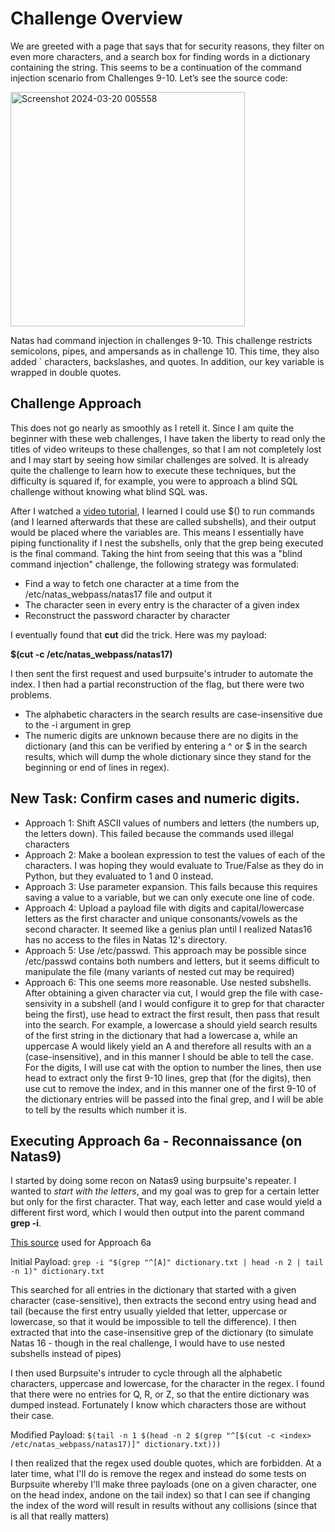# Challenge Overview

We are greeted with a page that says that for security reasons, they filter on even more characters, and a search box for finding words in a dictionary containing the string. This seems to be a continuation of the command injection scenario from Challenges 9-10. Let’s see the source code:

<img width="375" alt="Screenshot 2024-03-20 005558" src="https://github.com/Leonard514/CTF-Writeups/assets/92343899/1a00adf4-b8ba-4beb-970b-5fbda95f9d18">

Natas had command injection in challenges 9-10. This challenge restricts semicolons, pipes, and ampersands as in challenge 10. This time, they also added ` characters, backslashes, and quotes. In addition, our key variable is wrapped in double quotes.


## Challenge Approach

This does not go nearly as smoothly as I retell it. Since I am quite the beginner with these web challenges, I have taken the liberty to read only the titles of video writeups to these challenges, so that I am not completely lost and I may start by seeing how similar challenges are solved. It is already quite the challenge to learn how to execute these techniques, but the difficulty is squared if, for example, you were to approach a blind SQL challenge without knowing what blind SQL was.


After I watched a [video tutorial](https://www.youtube.com/watch?v=TrWw6vrOuLI), I learned I could use $() to run commands (and I learned afterwards that these are called subshells), and their output would be placed where the variables are. This means I essentially have piping functionality if I nest the subshells, only that the grep being executed is the final command. Taking the hint from seeing that this was a "blind command injection" challenge, the following strategy was formulated:

- Find a way to fetch one character at a time from the /etc/natas_webpass/natas17 file and output it
- The character seen in every entry is the character of a given index
- Reconstruct the password character by character

I eventually found that **cut** did the trick. Here was my payload:

**$(cut -c <index> /etc/natas_webpass/natas17)**

I then sent the first request and used burpsuite's intruder to automate the index. I then had a partial reconstruction of the flag, but there were two problems.
- The alphabetic characters in the search results are case-insensitive due to the -i argument in grep
- The numeric digits are unknown because there are no digits in the dictionary (and this can be verified by entering a ^ or $ in the search results, which will dump the whole dictionary since they stand for the beginning or end of lines in regex).

## New Task: Confirm cases and numeric digits.

- Approach 1: Shift ASCII values of numbers and letters (the numbers up, the letters down). This failed because the commands used illegal characters
- Approach 2: Make a boolean expression to test the values of each of the characters. I was hoping they would evaluate to True/False as they do in Python, but they evaluated to 1 and 0 instead.
- Approach 3: Use parameter expansion. This fails because this requires saving a value to a variable, but we can only execute one line of code.
- Approach 4: Upload a payload file with digits and capital/lowercase letters as the first character and unique consonants/vowels as the second character. It seemed like a genius plan until I realized Natas16 has no access to the files in Natas 12's directory.
- Approach 5: Use /etc/passwd. This approach may be possible since /etc/passwd contains both numbers and letters, but it seems difficult to manipulate the file (many variants of nested cut may be required)
- Approach 6: This one seems more reasonable. Use nested subshells. After obtaining a given character via cut, I would grep the file with case-sensivity in a subshell (and I would configure it to grep for that character being the first), use head to extract the first result, then pass that result into the search. For example, a lowercase a should yield search results of the first string in the dictionary that had a lowercase a, while an uppercase A would likely yield an A and therefore all results with an a (case-insensitive), and in this manner I should be able to tell the case. For the digits, I will use cat with the option to number the lines, then use head to extract only the first 9-10 lines, grep that (for the digits), then use cut to remove the index, and in this manner one of the first 9-10 of the dictionary entries will be passed into the final grep, and I will be able to tell by the results which number it is.

## Executing Approach 6a - Reconnaissance (on Natas9)

I started by doing some recon on Natas9 using burpsuite's repeater. I wanted to _start with the letters_, and my goal was to grep for a certain letter but only for the first character. That way, each letter and case would yield a different first word, which I would then output into the parent command **grep -i**.

[This source](https://askubuntu.com/questions/964465/how-to-use-grep-to-match-lines-where-the-first-character-falls-in-a-range) used for Approach 6a

Initial Payload: `grep -i "$(grep "^[A]" dictionary.txt | head -n 2 | tail -n 1)" dictionary.txt`

This searched for all entries in the dictionary that started with a given character (case-sensitive), then extracts the second entry using head and tail (because the first entry usually yielded that letter, uppercase or lowercase, so that it would be impossible to tell the difference). I then extracted that into the case-insensitive grep of the dictionary (to simulate Natas 16 - though in the real challenge, I would have to use nested subshells instead of pipes)

I then used Burpsuite's intruder to cycle through all the alphabetic characters, uppercase and lowercase, for the character in the regex. I found that there were no entries for Q, R, or Z, so that the entire dictionary was dumped instead. Fortunately I know which characters those are without their case.

Modified Payload: `$(tail -n 1 $(head -n 2 $(grep "^[$(cut -c <index> /etc/natas_webpass/natas17)]" dictionary.txt)))`

I then realized that the regex used double quotes, which are forbidden. At a later time, what I'll do is remove the regex and instead do some tests on Burpsuite whereby I'll make three payloads (one on a given character, one on the head index, andone on the tail index) so that I can see if changing the index of the word will result in results without any collisions (since that is all that really matters)
